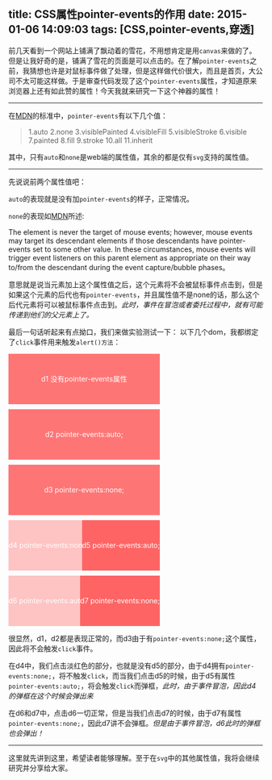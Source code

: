 title: CSS属性pointer-events的作用
date: 2015-01-06 14:09:03
tags: [CSS,pointer-events,穿透]
---


前几天看到一个网站上铺满了飘动着的雪花，不用想肯定是用``canvas``来做的了。但是让我好奇的是，铺满了雪花的页面是可以点击的。在了解``pointer-events``之前，我猜想也许是对鼠标事件做了处理，但是这样做代价很大，而且是首页，大公司不太可能这样做。于是审查代码发现了这个``pointer-events``属性，才知道原来浏览器上还有如此赞的属性！今天我就来研究一下这个神器的属性！

---

在[MDN](https://developer.mozilla.org/en-US/docs/Web/CSS/pointer-events)的标准中，``pointer-events``有以下几个值：
> 1.auto
  2.none
  3.visiblePainted
  4.visibleFill
  5.visibleStroke
  6.visible
  7.painted
  8.fill
  9.stroke
  10.all
  11.inherit

其中，只有``auto``和``none``是web端的属性值，其余的都是仅有``svg``支持的属性值。

---

先说说前两个属性值吧：

``auto``的表现就是没有加``pointer-events``的样子，正常情况。

``none``的表现如[MDN](https://developer.mozilla.org/en-US/docs/Web/CSS/pointer-events)所述:

The element is never the target of mouse events; however, mouse events may target its descendant elements if those descendants have pointer-events set to some other value. In these circumstances, mouse events will trigger event listeners on this parent element as appropriate on their way to/from the descendant during the event capture/bubble phases。

意思就是说当元素加上这个属性值之后，这个元素将不会被鼠标事件点击到，但是如果这个元素的后代也有``pointer-events``，并且属性值不是none的话，那么这个后代元素将可以被鼠标事件点击到。_此时，事件在冒泡或者委托过程中，就有可能传递到他们的父元素上了。_

最后一句话听起来有点拗口，我们来做实验测试一下：
以下几个dom，我都绑定了``click``事件用来触发``alert()方法``：
<div style="width:300px;height:100px;background-color:rgba(255,60,60,0.7);line-height:100px;text-align:center;color:#fff;font-size:14px;" class="demo1">d1 没有pointer-events属性</div>
<div style="width:300px;height:100px;background-color:rgba(255,60,60,0.7);line-height:100px;text-align:center;color:#fff;font-size:14px;margin-top:10px;pointer-events:auto;" class="demo2">d2 pointer-events:auto;</div>
<div style="width:300px;height:100px;background-color:rgba(255,60,60,0.7);line-height:100px;text-align:center;color:#fff;font-size:14px;margin-top:10px;pointer-events:none;" class="demo3">d3 pointer-events:none;</div>
<div style="width:300px;height:100px;background-color:rgba(255,60,60,0.3);line-height:100px;text-align:left;position:relative;color:#fff;font-size:14px;margin-top:10px;pointer-events:none;" class="demo4">d4 pointer-events:none;
	<div class="demo5" style="position:absolute;right:0;top:0;color:#fff;background-color:rgba(255,60,60,0.7);pointer-events:auto;">d5 pointer-events:auto;</div>
</div>
<div style="width:300px;height:100px;background-color:rgba(255,60,60,0.3);line-height:100px;text-align:left;position:relative;color:#fff;font-size:14px;margin-top:10px;pointer-events:auto;" class="demo6">d6 pointer-events:auto;
	<div class="demo7" style="position:absolute;right:0;top:0;color:#fff;background-color:rgba(255,60,60,0.7);pointer-events:none;">d7 pointer-events:none;</div>
</div>
<script>
	
	document.querySelector('.demo1').addEventListener('click',function(){
		alert("我是d1");
	})
	document.querySelector('.demo2').addEventListener('click',function(){
		alert("我是d2");
	})
	document.querySelector('.demo3').addEventListener('click',function(){
		alert("我是d3");
	})
	document.querySelector('.demo4').addEventListener('click',function(){
		alert("我是d4");
	})
	document.querySelector('.demo5').addEventListener('click',function(){
		alert("我是d5");
	})
	document.querySelector('.demo6').addEventListener('click',function(){
		alert("我是d6");
	})
	document.querySelector('.demo7').addEventListener('click',function(){
		alert("我是d7");
	})

</script>


很显然，d1，d2都是表现正常的，而d3由于有``pointer-events:none;``这个属性，因此将不会触发``click``事件。

在d4中，我们点击淡红色的部分，也就是没有d5的部分，由于d4拥有``pointer-events:none;``，将不触发``click``，而当我们点击d5的时候，由于d5有属性``pointer-events:auto;``，将会触发``click``而弹框，_此时，由于事件冒泡，因此d4的弹框在这个时候会弹出来_

在d6和d7中，点击d6一切正常，但是当我们点击d7的时候，由于d7有属性``pointer-events:none;``，因此d7讲不会弹框。_但是由于事件冒泡，d6此时的弹框也会弹出！_

---

这里就先讲到这里，希望读者能够理解。至于在``svg``中的其他属性值，我将会继续研究并分享给大家。